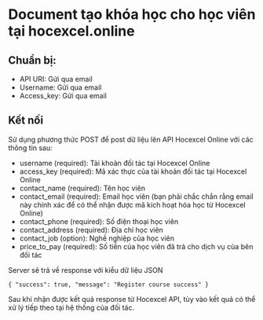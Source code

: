 # Document tạo khóa học cho học viên tại hocexcel.online

## Chuẩn bị:
- API URI: Gửi qua email 
- Username: Gửi qua email
- Access_key: Gửi qua email
## Kết nối

Sử dụng phương thức POST để post dữ liệu lên API Hocexcel Online với các thông tin sau: 
- username (required): Tài khoản đối tác tại Hocexcel Online
- access_key (required): Mã xác thực của tài khoản đối tác tại Hocexcel Online 
- contact_name (required): Tên học viên
- contact_email (required): Email học viên (bạn phải chắc chắn rằng email này chính xác để có thể nhận được mã kích hoạt hóa học từ Hocexcel Online)
- contact_phone (required): Số điện thoại học viên
- contact_address (required): Địa chỉ học viên
- contact_job (option): Nghề nghiệp của học viên
- price_to_pay (required): Số tiền của học viên đã trả cho dịch vụ của bên đối tác

Server sẽ trả về response với kiểu dữ liệu JSON

   `{
	    "success": true,
	    "message": "Register course success"
    }`
        
Sau khi nhận được kết quả response từ Hocexcel API, tùy vào kết quả có thể xử lý tiếp theo tại hệ thống của đối tác.
